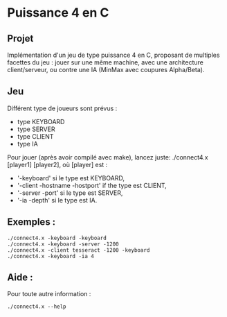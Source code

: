Puissance 4 en C 
=================
Projet 
-----------------

Implémentation d'un jeu de type puissance 4 en C, proposant de multiples facettes du jeu : jouer sur une même machine, avec une architecture
client/serveur, ou contre une IA (MinMax avec coupures Alpha/Beta).

Jeu
-----------------

Différent type de joueurs sont prévus : 

* type KEYBOARD
* type SERVER
* type CLIENT
* type IA

Pour jouer (après avoir compilé avec make), lancez juste: ./connect4.x [player1] [player2], 
où [player] est :

* '-keyboard' si le type est KEYBOARD,
* '-client -hostname -hostport' if the type est CLIENT,
* '-server -port' si le type est SERVER,
* '-ia -depth' si le type est IA.

Exemples : 
-------------

	./connect4.x -keyboard -keyboard
	./connect4.x -keyboard -server -1200
	./connect4.x -client tesseract -1200 -keyboard
	./connect4.x -keyboard -ia 4

Aide :
-------------

Pour toute autre information :

	./connect4.x --help